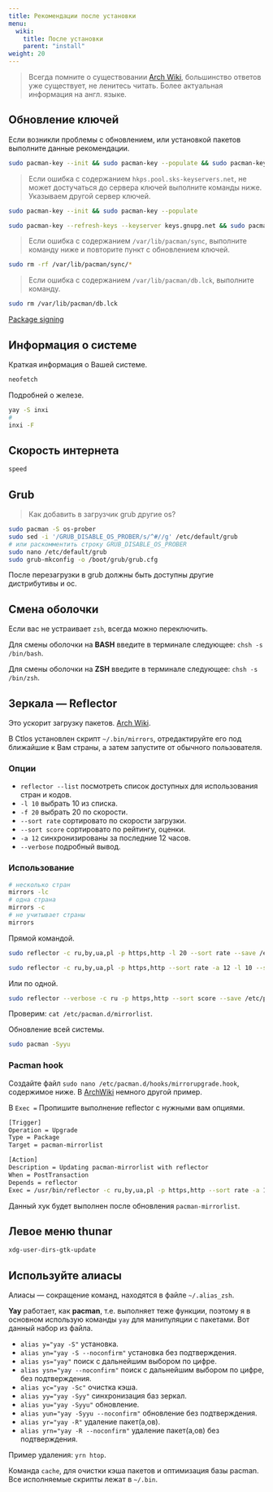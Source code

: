 ```yaml
---
title: Рекомендации после установки
menu:
  wiki:
    title: После установки
    parent: "install"
weight: 20
---
```


> Всегда помните о существовании [Arch Wiki](https://wiki.archlinux.org/index.php/Main_page_(%D0%A0%D1%83%D1%81%D1%81%D0%BA%D0%B8%D0%B9) "Arch Wiki"), большинство ответов уже существует, не ленитесь читать. Более актуальная информация на англ. языке.

## Обновление ключей

Если возникли проблемы с обновлением, или установкой пакетов выполните данные рекомендации.

```bash
sudo pacman-key --init && sudo pacman-key --populate && sudo pacman-key --refresh-keys && sudo pacman -Syy
```

> Если ошибка с содержанием `hkps.pool.sks-keyservers.net`, не может достучаться до сервера ключей выполните команды ниже. Указываем другой сервер ключей.

```bash
sudo pacman-key --init && sudo pacman-key --populate

sudo pacman-key --refresh-keys --keyserver keys.gnupg.net && sudo pacman -Syy
```

> Если ошибка с содержанием `/var/lib/pacman/sync`, выполните команду ниже и повторите пункт с обновлением ключей.

```bash
sudo rm -rf /var/lib/pacman/sync/*
```

> Если ошибка с содержанием `/var/lib/pacman/db.lck`, выполните команду.

```bash
sudo rm /var/lib/pacman/db.lck
```

[Package signing](https://wiki.archlinux.org/index.php/Pacman_(%D0%A0%D1%83%D1%81%D1%81%D0%BA%D0%B8%D0%B9)/Package_signing_(%D0%A0%D1%83%D1%81%D1%81%D0%BA%D0%B8%D0%B9)#%D0%A0%D0%B5%D1%88%D0%B5%D0%BD%D0%B8%D0%B5_%D0%BF%D1%80%D0%BE%D0%B1%D0%BB%D0%B5%D0%BC)

## Информация о системе

Краткая информация о Вашей системе.

```bash
neofetch
```

Подробней о железе.

```bash
yay -S inxi
#
inxi -F
```

## Скорость интернета

```bash
speed
```

## Grub

> Как добавить в загрузчик grub другие os?

```bash
sudo pacman -S os-prober
sudo sed -i '/GRUB_DISABLE_OS_PROBER/s/^#//g' /etc/default/grub
# или раскомментить строку GRUB_DISABLE_OS_PROBER
sudo nano /etc/default/grub
sudo grub-mkconfig -o /boot/grub/grub.cfg
```

После перезагрузки в grub должны быть доступны другие дистрибутивы и ос.

## Смена оболочки

Если вас не устраивает `zsh`, всегда можно переключить.

Для смены оболочки на **BASH** введите в терминале следующее: `chsh -s /bin/bash`.

Для смены оболочки на **ZSH** введите в терминале следующее: `chsh -s /bin/zsh`.

## Зеркала — Reflector

Это ускорит загрузку пакетов. [Arch Wiki](https://wiki.archlinux.org/index.php/reflector).

В Ctlos установлен скрипт `~/.bin/mirrors`, отредактируйте его под ближайшие к Вам страны, а затем запустите от обычного пользователя.

### Опции

- `reflector --list` посмотреть список доступных для использования стран и кодов.
- `-l 10` выбрать 10 из списка.
- `-f 20` выбрать 20 по скорости.
- `--sort rate` сортировато по скорости загрузки.
- `--sort score` сортировато по рейтингу, оценки.
- `-a 12` синхронизированы за последние 12 часов.
- `--verbose` подробный вывод.

### Использование

```bash
# несколько стран
mirrors -lc
# одна страна
mirrors -c
# не учитывает страны
mirrors
```

Прямой командой.

```bash
sudo reflector -c ru,by,ua,pl -p https,http -l 20 --sort rate --save /etc/pacman.d/mirrorlist
```

```bash
sudo reflector -c ru,by,ua,pl -p https,http --sort rate -a 12 -l 10 --save /etc/pacman.d/mirrorlist
```

Или по одной.

```bash
sudo reflector --verbose -c ru -p https,http --sort score --save /etc/pacman.d/mirrorlist
```

Проверим: `cat /etc/pacman.d/mirrorlist`.

Обновление всей системы.

```bash
sudo pacman -Syyu
```

### Pacman hook

Создайте файл `sudo nano /etc/pacman.d/hooks/mirrorupgrade.hook`, содержимое ниже. В [ArchWiki](https://wiki.archlinux.org/index.php/reflector#pacman_hook) немного другой пример.

В `Exec =` Пропишите выполнение reflector с нужными вам опциями.

```bash
[Trigger]
Operation = Upgrade
Type = Package
Target = pacman-mirrorlist

[Action]
Description = Updating pacman-mirrorlist with reflector
When = PostTransaction
Depends = reflector
Exec = /usr/bin/reflector -c ru,by,ua,pl -p https,http --sort rate -a 12 -l 10 --save /etc/pacman.d/mirrorlist
```

Данный хук будет выполнен после обновления `pacman-mirrorlist`.

## Левое меню thunar

```bash
xdg-user-dirs-gtk-update
```

## Используйте алиасы

Алиасы — сокращение команд, находятся в файле `~/.alias_zsh`.

**Yay** работает, как **pacman**, т.е. выполняет теже функции, поэтому я в основном использую команды `yay` для манипуляции с пакетами. Вот данный набор из файла.

- `alias y="yay -S"` установка.
- `alias yn="yay -S --noconfirm"` установка без подтверждения.
- `alias ys="yay"` поиск с дальнейшим выбором по цифре.
- `alias ysn="yay --noconfirm"` поиск с дальнейшим выбором по цифре, без подтверждения.
- `alias yc="yay -Sc"` очистка кэша.
- `alias yy="yay -Syy"` синхронизация баз зеркал.
- `alias yu="yay -Syyu"` обновление.
- `alias yun="yay -Syyu --noconfirm"` обновление без подтверждения.
- `alias yr="yay -R"` удаление пакет(а,ов).
- `alias yrn="yay -R --noconfirm"` удаление пакет(а,ов) без подтверждения.

Пример удаления: `yrn htop`.

Команда `cache`, для очистки кэша пакетов и оптимизация базы pacman.
Все исполняемые скрипты лежат в `~/.bin`.
